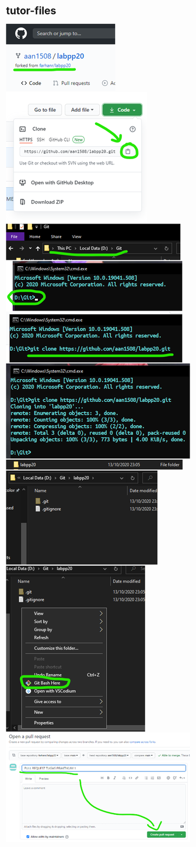 # tutor-files
![aa](https://github.com/aan1508/tutor-files/blob/master/aa.png)<br/>
![ab](https://github.com/aan1508/tutor-files/blob/master/ab.png)<br/>
![ac](https://github.com/aan1508/tutor-files/blob/master/ac.png)<br/>
![ad](https://github.com/aan1508/tutor-files/blob/master/ad.png)<br/>
![ae](https://github.com/aan1508/tutor-files/blob/master/ae.png)<br/>
![af](https://github.com/aan1508/tutor-files/blob/master/af.png)<br/>
![ag](https://github.com/aan1508/tutor-files/blob/master/ag.png)<br/>
![ah](https://github.com/aan1508/tutor-files/blob/master/ah.png)<br/>
![ai](https://github.com/aan1508/tutor-files/blob/master/ai.png)<br/>
![aj](https://github.com/aan1508/tutor-files/blob/master/AJ.png)<br/>
